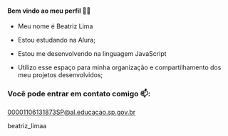 #### Bem vindo ao meu perfil 💙💙

- Meu nome é Beatriz Lima
  
- Estou estudando na Alura;
- Estou me desenvolvendo na linguagem JavaScript
- Utilizo esse espaço para minha organização e compartilhamento dos meu projetos desenvolvidos;
  
### Você pode entrar em contato comigo 📫:
00001106131873SP@al.educacao.sp.gov.br

beatriz_limaa
